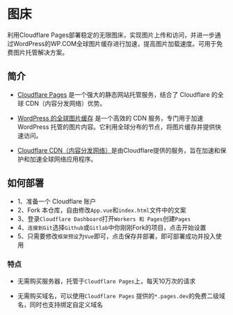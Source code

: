 # 图床

利用Cloudflare Pages部署稳定的无限图床，实现图片上传和访问，并进一步通过WordPress的WP.COM全球图片缓存进行加速，提高图片加载速度。可用于免费图片托管解决方案。

## 简介

- [Cloudflare Pages](https://pages.cloudflare.com/) 是一个强大的静态网站托管服务，结合了 Cloudflare 的全球 CDN（内容分发网络）优势。

- [WordPress 的全球图片缓存](https://01.wp.com/) 是一个高效的 CDN 服务，专门用于加速 WordPress 托管的图片内容。它利用全球分布的节点，将图片缓存并提供快速访问。

- [Cloudflare CDN（内容分发网络）](https://www.cloudflare.com/zh-cn/application-services/products/cdn/)是由Cloudflare提供的服务，旨在加速和保护和加速全球网络应用程序。

## 如何部署

- 1、准备一个 Cloudflare 账户
- 2、Fork 本仓库，自由修改`App.vue`和`index.html`文件中的文案
- 3、登录`Cloudflare Dashboard`打开`Workers 和 Pages`创建`Pages`
- 4、`连接到Git`选择`Github`或`Gitlab`中你刚刚Fork的项目，点击开始设置
- 5、只需要修改`框架预设`为`Vue`即可，点击保存并部署，即可部署成功并投入使用


### 特点

- 无需购买服务器，托管于`Cloudflare Pages`上，每天10万次的请求

- 无需购买域名，可以使用`Cloudflare Pages` 提供的`*.pages.dev`的免费二级域名，同时也支持绑定自定义域名

